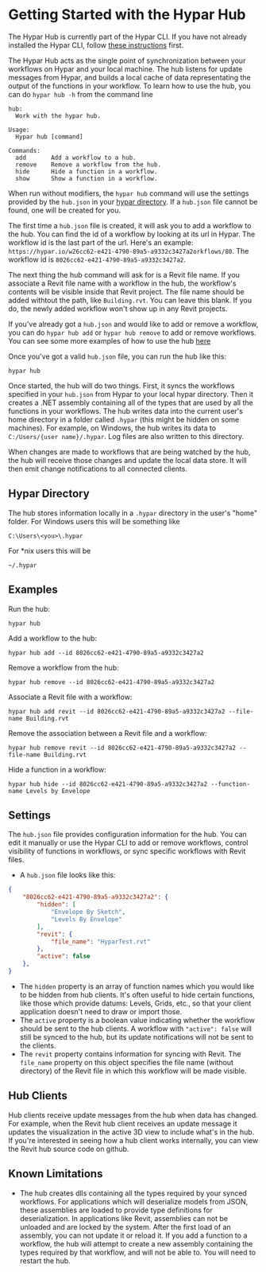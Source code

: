 # Getting Started with the Hypar Hub
The Hypar Hub is currently part of the Hypar CLI. If you have not already installed the Hypar CLI, follow [these instructions](./C-Sharp.md) first.

The Hypar Hub acts as the single point of synchronization between your workflows on Hypar and your local machine. The hub listens for update messages from Hypar, and builds a local cache of data representating the output of the functions in your workflow. To learn how to use the hub, you can do `hypar hub -h` from the command line
```none
hub:
  Work with the hypar hub.

Usage:
  Hypar hub [command]

Commands:
  add       Add a workflow to a hub.
  remove    Remove a workflow from the hub.
  hide      Hide a function in a workflow.
  show      Show a function in a workflow.
```
When run without modifiers, the `hypar hub` command will use the settings provided by the `hub.json` in your [hypar directory](#Hypar-Directory). If a `hub.json` file cannot be found, one will be created for you.

The first time a `hub.json` file is created, it will ask you to add a workflow to the hub. You can find the id of a workflow by looking at its url in Hypar. The workflow id is the last part of the url. Here's an example: `https://hypar.io/w26cc62-e421-4790-89a5-a9332c3427a2orkflows/80`. The workflow id is `8026cc62-e421-4790-89a5-a9332c3427a2`.

The next thing the hub command will ask for is a Revit file name. If you associate a Revit file name with a workflow in the hub, the workflow's contents will be visible inside that Revit project. The file name should be added withtout the path, like `Building.rvt`. You can leave this blank. If you do, the newly added workflow won't show up in any Revit projects.

If you've already got a `hub.json` and would like to add or remove a workflow, you can do `hypar hub add` or `hypar hub remove` to add or remove workflows. You can see some more examples of how to use the hub [here](#Examples)

Once you've got a valid `hub.json` file, you can run the hub like this:
```
hypar hub
```
Once started, the hub will do two things. First, it syncs the workflows specified in your `hub.json` from Hypar to your local hypar directory. Then it creates a .NET assembly containing all of the types that are used by all the functions in your workflows. The hub writes data into the current user's home directory in a folder called `.hypar` (this might be hidden on some machines). For example, on Windows, the hub writes its data to `C:/Users/{user name}/.hypar`. Log files are also written to this directory.

When changes are made to workflows that are being watched by the hub, the hub will receive those changes and update the local data store. It will then emit change notifications to all connected clients.

## Hypar Directory
The hub stores information locally in a `.hypar` directory in the user's "home" folder. For Windows users this will be something like 
```none
C:\Users\<you>\.hypar
```
For *nix users this will be
```none
~/.hypar
```

## Examples
Run the hub:
```none
hypar hub
```
Add a workflow to the hub:
```none
hypar hub add --id 8026cc62-e421-4790-89a5-a9332c3427a2
```
Remove a workflow from the hub:
```none
hypar hub remove --id 8026cc62-e421-4790-89a5-a9332c3427a2
```
Associate a Revit file with a workflow:
```none
hypar hub add revit --id 8026cc62-e421-4790-89a5-a9332c3427a2 --file-name Building.rvt
```
Remove the association between a Revit file and a workflow:
```none
hypar hub remove revit --id 8026cc62-e421-4790-89a5-a9332c3427a2 --file-name Building.rvt
```
Hide a function in a workflow:
```none
hypar hub hide --id 8026cc62-e421-4790-89a5-a9332c3427a2 --function-name Levels by Envelope
```

## Settings
The `hub.json` file provides configuration information for the hub. You can edit it manually or use the Hypar CLI to add or remove workflows, control visibility of functions in workflows, or sync specific workflows with Revit files.

- A `hub.json` file looks like this:
```json
{
    "8026cc62-e421-4790-89a5-a9332c3427a2": {
        "hidden": [
            "Envelope By Sketch",
            "Levels By Envelope"
        ],
        "revit": {
            "file_name": "HyparTest.rvt"
        },
        "active": false
    },
}
```
- The `hidden` property is an array of function names which you would like to be hidden from hub clients. It's often useful to hide certain functions, like those which provide datums: Levels, Grids, etc., so that your client application doesn't need to draw or import those.
- The `active` property is a boolean value indicating whether the workflow should be sent to the hub clients. A workflow with `"active": false` will still be synced to the hub, but its update notifications will not be sent to the clients.
- The `revit` property contains information for syncing with Revit. The `file_name` property on this object specifies the file name (without directory) of the Revit file in which this workflow will be made visible.

## Hub Clients
Hub clients receive update messages from the hub when data has changed. For example, when the Revit hub client receives an update message it updates the visualization in the active 3D view to include what's in the hub. If you're interested in seeing how a hub client works internally, you can view the Revit hub source code on github.

## Known Limitations
- The hub creates dlls containing all the types required by your synced workflows. For applications which will deserialize models from JSON, these assemblies are loaded to provide type definitions for deserialization. In applications like Revit, assemblies can not be unloaded and are locked by the system. After the first load of an assembly, you can not update it or reload it. If you add a function to a workflow, the hub will attempt to create a new assembly containing the types required by that workflow, and will not be able to. You will need to restart the hub.